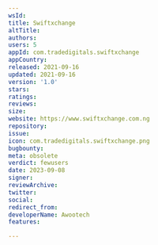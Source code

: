 ```yaml
---
wsId: 
title: Swiftxchange
altTitle: 
authors: 
users: 5
appId: com.tradedigitals.swiftxchange
appCountry: 
released: 2021-09-16
updated: 2021-09-16
version: '1.0'
stars: 
ratings: 
reviews: 
size: 
website: https://www.swiftxchange.com.ng
repository: 
issue: 
icon: com.tradedigitals.swiftxchange.png
bugbounty: 
meta: obsolete
verdict: fewusers
date: 2023-09-08
signer: 
reviewArchive: 
twitter: 
social: 
redirect_from: 
developerName: Awootech
features: 

---
```


